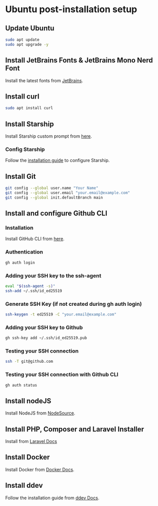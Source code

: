 # Ubuntu post-installation setup

## Update Ubuntu

```bash
sudo apt update
sudo apt upgrade -y
```

## Install JetBrains Fonts & JetBrains Mono Nerd Font

Install the latest fonts from [JetBrains](https://www.jetbrains.com/lp/mono/).

## Install curl

```bash
sudo apt install curl
```

## Install Starship

Install Starship custom prompt from [here](https://starship.rs/).

### Config Starship

Follow the [installation guide](https://starship.rs/guide/) to configure Starship.

## Install Git

```bash
git config --global user.name "Your Name"
git config --global user.email "your.email@example.com"
git config --global init.defaultBranch main
```

## Install and configure Github CLI

### Installation

Install GitHub CLI from [here](https://cli.github.com/).

### Authentication

```bash
gh auth login
```

### Adding your SSH key to the ssh-agent

```bash
eval "$(ssh-agent -s)"
ssh-add ~/.ssh/id_ed25519
```

### Generate SSH Key (if not created during gh auth login)

```bash
ssh-keygen -t ed25519 -C "your.email@example.com"
```

### Adding your SSH key to Github

```bash
gh ssh-key add ~/.ssh/id_ed25519.pub
```

### Testing your SSH connection

```bash
ssh -T git@github.com
```

### Testing your SSH connection with Github CLI

```bash
gh auth status
```

## Install nodeJS

Install NodeJS from [NodeSource](https://nodejs.org/en/download).

## Install PHP, Composer and Laravel Installer

Install from [Laravel Docs](https://laravel.com/docs/)

## Install Docker

Install Docker from [Docker Docs](https://docs.docker.com/engine/install/ubuntu/).

## Install ddev

Follow the installation guide from [ddev Docs](https://ddev.com/get-started/).
